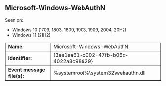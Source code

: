 ## Microsoft-Windows-WebAuthN

Seen on:
* Windows 10 (1709, 1803, 1809, 1903, 1909, 2004, 20H2)
* Windows 11 (21H2)

<table border="1" class="docutils">
  <tbody>
    <tr>
      <td><b>Name:</b></td>
      <td>Microsoft-Windows-WebAuthN</td>
    </tr>
    <tr>
      <td><b>Identifier:</b></td>
      <td>{3ae1ea61-c002-47fb-b06c-4022a8c98929}</td>
    </tr>
    <tr>
      <td><b>Event message file(s):</b></td>
      <td>%systemroot%\system32\webauthn.dll</td>
    </tr>
  </tbody>
</table>

&nbsp;

